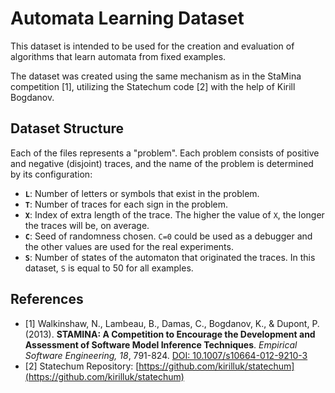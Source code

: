 # Automata Learning Dataset

This dataset is intended to be used for the creation and evaluation of algorithms that learn automata from fixed examples.

The dataset was created using the same mechanism as in the StaMina competition [1], utilizing the Statechum code [2] with the help of Kirill Bogdanov.

## Dataset Structure

Each of the files represents a "problem". Each problem consists of positive and negative (disjoint) traces, and the name of the problem is determined by its configuration:

- **`L`**: Number of letters or symbols that exist in the problem.
- **`T`**: Number of traces for each sign in the problem.
- **`X`**: Index of extra length of the trace. The higher the value of `X`, the longer the traces will be, on average.
- **`C`**: Seed of randomness chosen. `C=0` could be used as a debugger and the other values are used for the real experiments.
- **`S`**: Number of states of the automaton that originated the traces. In this dataset, `S` is equal to 50 for all examples.

## References

- [1] Walkinshaw, N., Lambeau, B., Damas, C., Bogdanov, K., & Dupont, P. (2013). **STAMINA: A Competition to Encourage the Development and Assessment of Software Model Inference Techniques**. _Empirical Software Engineering, 18_, 791-824. [DOI: 10.1007/s10664-012-9210-3](https://doi.org/10.1007/s10664-012-9210-3)
- [2] Statechum Repository: [https://github.com/kirilluk/statechum](https://github.com/kirilluk/statechum)
